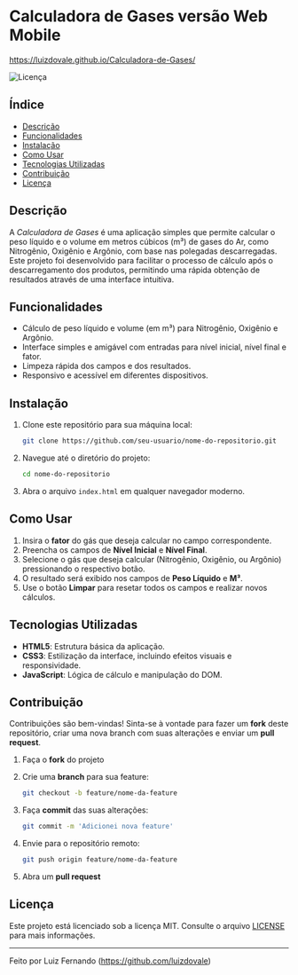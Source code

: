 # Calculadora de Gases versão Web Mobile

https://luizdovale.github.io/Calculadora-de-Gases/

![Licença](https://img.shields.io/badge/license-MIT-blue.svg)

## Índice

- [Descrição](#descrição)
- [Funcionalidades](#funcionalidades)
- [Instalação](#instalação)
- [Como Usar](#como-usar)
- [Tecnologias Utilizadas](#tecnologias-utilizadas)
- [Contribuição](#contribuição)
- [Licença](#licença)

## Descrição

A *Calculadora de Gases* é uma aplicação simples que permite calcular o peso líquido e o volume em metros cúbicos (m³) de gases do Ar, como Nitrogênio, Oxigênio e Argônio, com base nas polegadas descarregadas. Este projeto foi desenvolvido para facilitar o processo de cálculo após o descarregamento dos produtos, permitindo uma rápida obtenção de resultados através de uma interface intuitiva.

## Funcionalidades

- Cálculo de peso líquido e volume (em m³) para Nitrogênio, Oxigênio e Argônio.
- Interface simples e amigável com entradas para nível inicial, nível final e fator.
- Limpeza rápida dos campos e dos resultados.
- Responsivo e acessível em diferentes dispositivos.

## Instalação

1. Clone este repositório para sua máquina local:

    ```bash
    git clone https://github.com/seu-usuario/nome-do-repositorio.git
    ```

2. Navegue até o diretório do projeto:

    ```bash
    cd nome-do-repositorio
    ```

3. Abra o arquivo `index.html` em qualquer navegador moderno.

## Como Usar

1. Insira o **fator** do gás que deseja calcular no campo correspondente.
2. Preencha os campos de **Nível Inicial** e **Nível Final**.
3. Selecione o gás que deseja calcular (Nitrogênio, Oxigênio, ou Argônio) pressionando o respectivo botão.
4. O resultado será exibido nos campos de **Peso Líquido** e **M³**.
5. Use o botão **Limpar** para resetar todos os campos e realizar novos cálculos.

## Tecnologias Utilizadas

- **HTML5**: Estrutura básica da aplicação.
- **CSS3**: Estilização da interface, incluindo efeitos visuais e responsividade.
- **JavaScript**: Lógica de cálculo e manipulação do DOM.
  
## Contribuição

Contribuições são bem-vindas! Sinta-se à vontade para fazer um **fork** deste repositório, criar uma nova branch com suas alterações e enviar um **pull request**. 

1. Faça o **fork** do projeto
2. Crie uma **branch** para sua feature:

    ```bash
    git checkout -b feature/nome-da-feature
    ```

3. Faça **commit** das suas alterações:

    ```bash
    git commit -m 'Adicionei nova feature'
    ```

4. Envie para o repositório remoto:

    ```bash
    git push origin feature/nome-da-feature
    ```

5. Abra um **pull request**

## Licença

Este projeto está licenciado sob a licença MIT. Consulte o arquivo [LICENSE](LICENSE) para mais informações.

---

Feito por Luiz Fernando (https://github.com/luizdovale)
